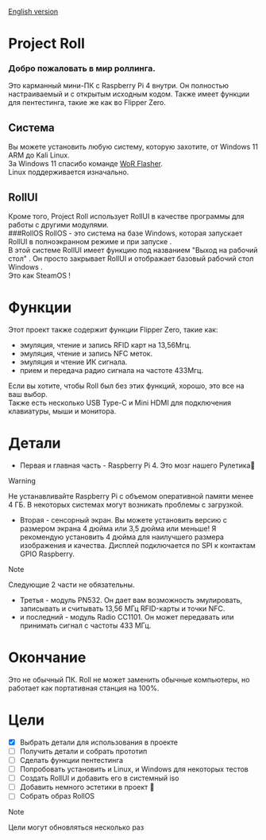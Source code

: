 [English version](https://github.com/wohdek21/Project-Roll/blob/main/README.md)

# Project Roll
### Добро пожаловать в мир роллинга.
Это карманный мини-ПК с Raspberry Pi 4 внутри. Он полностью настраиваемый и с открытым исходным кодом. Также имеет функции для пентестинга, такие же как во Flipper Zero.

## Система
Вы можете установить любую систему, которую захотите, от Windows 11 ARM до Kali Linux.   
За Windows 11 спасибо команде [WoR Flasher](github.com/Botspot/wor-flasher).   
Linux поддерживается изначально.   
## RollUI
Кроме того, Project Roll использует RollUI в качестве программы для работы с другими модулями.   
###RollOS
RollOS - это система на базе Windows, которая запускает RollUI в полноэкранном режиме и при запуске .   
В этой системе RollUI имеет функцию под названием "Выход на рабочий стол" . Он просто закрывает RollUI и отображает базовый рабочий стол Windows .    
Это как SteamOS !

# Функции
Этот проект также содержит функции Flipper Zero, такие как:

- эмуляция, чтение и запись RFID карт на 13,56Мгц.
- эмуляция, чтение и запись NFC меток.
- эмуляция и чтение ИК сигнала.
- прием и передача радио сигнала на частоте 433Мгц.

Если вы хотите, чтобы Roll был без этих функций, хорошо, это все на ваш выбор.   
Также есть несколько USB Type-C и Mini HDMI для подключения клавиатуры, мыши и монитора.   

# Детали
- Первая и главная часть - Raspberry Pi 4. Это мозг нашего Рулетика🙂
> [!WARNING]
> Не устанавливайте Raspberry Pi с объемом оперативной памяти менее 4 ГБ. В некоторых системах могут возникать проблемы с загрузкой.
- Вторая - сенсорный экран. Вы можете установить версию с размером экрана 4 дюйма или 3,5 дюйма или меньше! Я рекомендую установить 4 дюйма для наилучшего размера изображения и качества. Дисплей подключается по SPI к контактам GPIO Raspberry.
> [!NOTE]
> Следующие 2 части не обязательны.
- Третья - модуль PN532. Он дает вам возможность эмулировать, записывать и считывать 13,56 МГц RFID-карты и точки NFC.
- и последний - модуль Radio CC1101. Он может передавать или принимать сигнал с частоты 433 МГц.

# Окончание
Это не обычный ПК. Roll не может заменить обычные компьютеры, но работает как портативная станция на 100%.

# Цели
- [x] Выбрать детали для использования в проекте
- [ ] Получить детали и собрать прототип
- [ ] Сделать функции пентестинга
- [ ] Попробовать установить и Linux, и Windows для некоторых тестов
- [ ] Создать RollUI и добавить его в системный iso
- [ ] Добавить немного эстетики в проект 🤩
- [ ] Собрать образ RollOS
> [!NOTE]
> Цели могут обновляться несколько раз
